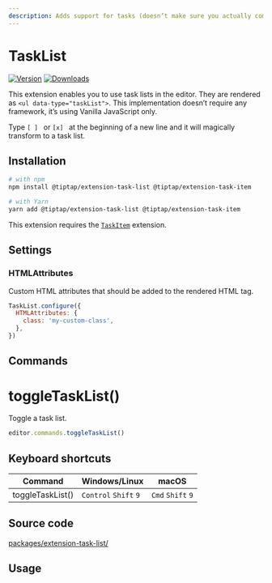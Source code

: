 ```yaml
---
description: Adds support for tasks (doesn’t make sure you actually complete them though).
---
```


# TaskList
[![Version](https://img.shields.io/npm/v/@tiptap/extension-task-list.svg?label=version)](https://www.npmjs.com/package/@tiptap/extension-task-list)
[![Downloads](https://img.shields.io/npm/dm/@tiptap/extension-task-list.svg)](https://npmcharts.com/compare/@tiptap/extension-task-list?minimal=true)

This extension enables you to use task lists in the editor. They are rendered as `<ul data-type="taskList">`. This implementation doesn’t require any framework, it’s using Vanilla JavaScript only.

Type <code>[ ]&nbsp;</code> or <code>[x]&nbsp;</code> at the beginning of a new line and it will magically transform to a task list.

## Installation
```bash
# with npm
npm install @tiptap/extension-task-list @tiptap/extension-task-item

# with Yarn
yarn add @tiptap/extension-task-list @tiptap/extension-task-item
```

This extension requires the [`TaskItem`](/api/nodes/task-item) extension.

## Settings

### HTMLAttributes
Custom HTML attributes that should be added to the rendered HTML tag.

```js
TaskList.configure({
  HTMLAttributes: {
    class: 'my-custom-class',
  },
})
```

## Commands

# toggleTaskList()
Toggle a task list.

```js
editor.commands.toggleTaskList()
```

## Keyboard shortcuts
| Command          | Windows/Linux                   | macOS                       |
| ---------------- | ------------------------------- | --------------------------- |
| toggleTaskList() | `Control`&nbsp;`Shift`&nbsp;`9` | `Cmd`&nbsp;`Shift`&nbsp;`9` |

## Source code
[packages/extension-task-list/](https://github.com/ueberdosis/tiptap/blob/main/packages/extension-task-list/)

## Usage
<tiptap-demo name="Nodes/TaskList"></tiptap-demo>
